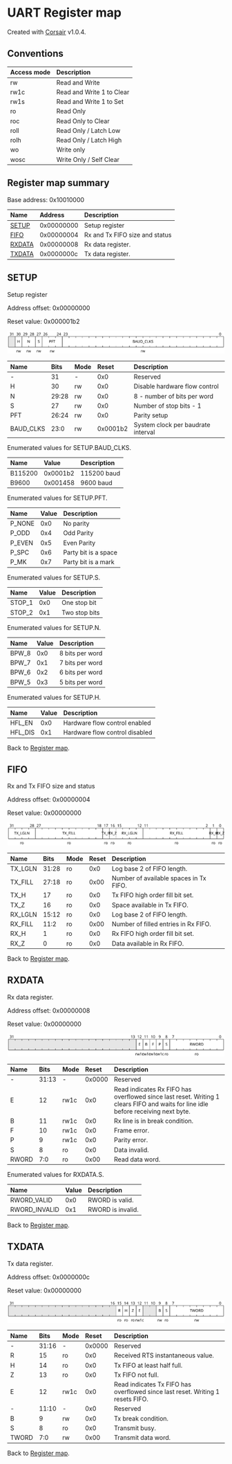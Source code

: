 # UART Register map

Created with [Corsair](https://github.com/esynr3z/corsair) v1.0.4.

## Conventions

| Access mode | Description               |
| :---------- | :------------------------ |
| rw          | Read and Write            |
| rw1c        | Read and Write 1 to Clear |
| rw1s        | Read and Write 1 to Set   |
| ro          | Read Only                 |
| roc         | Read Only to Clear        |
| roll        | Read Only / Latch Low     |
| rolh        | Read Only / Latch High    |
| wo          | Write only                |
| wosc        | Write Only / Self Clear   |

## Register map summary

Base address: 0x10010000

| Name                     | Address    | Description |
| :---                     | :---       | :---        |
| [SETUP](#setup)          | 0x00000000 | Setup register |
| [FIFO](#fifo)            | 0x00000004 | Rx and Tx FIFO size and status |
| [RXDATA](#rxdata)        | 0x00000008 | Rx data register. |
| [TXDATA](#txdata)        | 0x0000000c | Tx data register. |

## SETUP

Setup register

Address offset: 0x00000000

Reset value: 0x000001b2

![setup](md_img/setup.svg)

| Name             | Bits   | Mode            | Reset      | Description |
| :---             | :---   | :---            | :---       | :---        |
| -                | 31     | -               | 0x0        | Reserved |
| H                | 30     | rw              | 0x0        | Disable hardware flow control |
| N                | 29:28  | rw              | 0x0        | 8 - number of bits per word |
| S                | 27     | rw              | 0x0        | Number of stop bits - 1 |
| PFT              | 26:24  | rw              | 0x0        | Parity setup |
| BAUD_CLKS        | 23:0   | rw              | 0x0001b2   | System clock per baudrate interval |

Enumerated values for SETUP.BAUD_CLKS.

| Name             | Value   | Description |
| :---             | :---    | :---        |
| B115200          | 0x0001b2 | 115200 baud |
| B9600            | 0x001458 | 9600 baud |

Enumerated values for SETUP.PFT.

| Name             | Value   | Description |
| :---             | :---    | :---        |
| P_NONE           | 0x0    | No parity |
| P_ODD            | 0x4    | Odd Parity |
| P_EVEN           | 0x5    | Even Parity |
| P_SPC            | 0x6    | Party bit is a space |
| P_MK             | 0x7    | Party bit is a mark |

Enumerated values for SETUP.S.

| Name             | Value   | Description |
| :---             | :---    | :---        |
| STOP_1           | 0x0    | One stop bit |
| STOP_2           | 0x1    | Two stop bits |

Enumerated values for SETUP.N.

| Name             | Value   | Description |
| :---             | :---    | :---        |
| BPW_8            | 0x0    | 8 bits per word |
| BPW_7            | 0x1    | 7 bits per word |
| BPW_6            | 0x2    | 6 bits per word |
| BPW_5            | 0x3    | 5 bits per word |

Enumerated values for SETUP.H.

| Name             | Value   | Description |
| :---             | :---    | :---        |
| HFL_EN           | 0x0    | Hardware flow control enabled |
| HFL_DIS          | 0x1    | Hardware flow control disabled |

Back to [Register map](#register-map-summary).

## FIFO

Rx and Tx FIFO size and status

Address offset: 0x00000004

Reset value: 0x00000000

![fifo](md_img/fifo.svg)

| Name             | Bits   | Mode            | Reset      | Description |
| :---             | :---   | :---            | :---       | :---        |
| TX_LGLN          | 31:28  | ro              | 0x0        | Log base 2 of FIFO length. |
| TX_FILL          | 27:18  | ro              | 0x00       | Number of available spaces in Tx FIFO. |
| TX_H             | 17     | ro              | 0x0        | Tx FIFO high order fill bit set. |
| TX_Z             | 16     | ro              | 0x0        | Space available in Tx FIFO. |
| RX_LGLN          | 15:12  | ro              | 0x0        | Log base 2 of FIFO length. |
| RX_FILL          | 11:2   | ro              | 0x00       | Number of filled entries in Rx FIFO. |
| RX_H             | 1      | ro              | 0x0        | Rx FIFO high order fill bit set. |
| RX_Z             | 0      | ro              | 0x0        | Data available in Rx FIFO. |

Back to [Register map](#register-map-summary).

## RXDATA

Rx data register.

Address offset: 0x00000008

Reset value: 0x00000000

![rxdata](md_img/rxdata.svg)

| Name             | Bits   | Mode            | Reset      | Description |
| :---             | :---   | :---            | :---       | :---        |
| -                | 31:13  | -               | 0x0000     | Reserved |
| E                | 12     | rw1c            | 0x0        | Read indicates Rx FIFO has overflowed since last reset. Writing 1 clears FIFO and waits for line idle before receiving next byte. |
| B                | 11     | rw1c            | 0x0        | Rx line is in break condition. |
| F                | 10     | rw1c            | 0x0        | Frame error. |
| P                | 9      | rw1c            | 0x0        | Parity error. |
| S                | 8      | ro              | 0x0        | Data invalid. |
| RWORD            | 7:0    | ro              | 0x00       | Read data word. |

Enumerated values for RXDATA.S.

| Name             | Value   | Description |
| :---             | :---    | :---        |
| RWORD_VALID      | 0x0    | RWORD is valid. |
| RWORD_INVALID    | 0x1    | RWORD is invalid. |

Back to [Register map](#register-map-summary).

## TXDATA

Tx data register.

Address offset: 0x0000000c

Reset value: 0x00000000

![txdata](md_img/txdata.svg)

| Name             | Bits   | Mode            | Reset      | Description |
| :---             | :---   | :---            | :---       | :---        |
| -                | 31:16  | -               | 0x0000     | Reserved |
| R                | 15     | ro              | 0x0        | Received RTS instantaneous value. |
| H                | 14     | ro              | 0x0        | Tx FIFO at least half full. |
| Z                | 13     | ro              | 0x0        | Tx FIFO not full. |
| E                | 12     | rw1c            | 0x0        | Read indicates Tx FIFO has overflowed since last reset. Writing 1 resets FIFO. |
| -                | 11:10  | -               | 0x0        | Reserved |
| B                | 9      | rw              | 0x0        | Tx break condition. |
| S                | 8      | ro              | 0x0        | Transmit busy. |
| TWORD            | 7:0    | rw              | 0x00       | Transmit data word. |

Back to [Register map](#register-map-summary).
